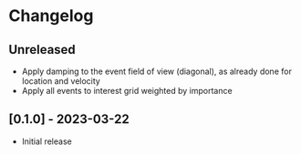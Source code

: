 # Changelog

## Unreleased

- Apply damping to the event field of view (diagonal), as already done for location and velocity
- Apply all events to interest grid weighted by importance

## [0.1.0] - 2023-03-22

- Initial release
